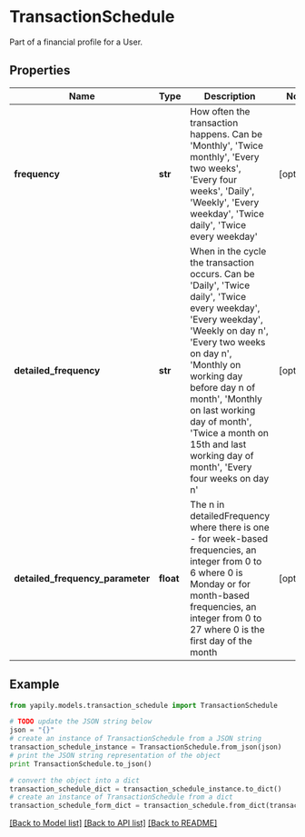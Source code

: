 # TransactionSchedule

Part of a financial profile for a User.

## Properties

Name | Type | Description | Notes
------------ | ------------- | ------------- | -------------
**frequency** | **str** | How often the transaction happens.  Can be &#39;Monthly&#39;, &#39;Twice monthly&#39;, &#39;Every two weeks&#39;, &#39;Every four weeks&#39;, &#39;Daily&#39;, &#39;Weekly&#39;, &#39;Every weekday&#39;, &#39;Twice daily&#39;, &#39;Twice every weekday&#39; | [optional] 
**detailed_frequency** | **str** | When in the cycle the transaction occurs.  Can be &#39;Daily&#39;, &#39;Twice daily&#39;, &#39;Twice every weekday&#39;, &#39;Every weekday&#39;, &#39;Weekly on day n&#39;, &#39;Every two weeks on day n&#39;, &#39;Monthly on working day before day n of month&#39;, &#39;Monthly on last working day of month&#39;, &#39;Twice a month on 15th and last working day of month&#39;, &#39;Every four weeks on day n&#39; | [optional] 
**detailed_frequency_parameter** | **float** | The n in detailedFrequency where there is one - for week-based frequencies, an integer from 0 to 6 where 0 is Monday or for month-based frequencies, an integer from 0 to 27 where 0 is the first day of the month | [optional] 

## Example

```python
from yapily.models.transaction_schedule import TransactionSchedule

# TODO update the JSON string below
json = "{}"
# create an instance of TransactionSchedule from a JSON string
transaction_schedule_instance = TransactionSchedule.from_json(json)
# print the JSON string representation of the object
print TransactionSchedule.to_json()

# convert the object into a dict
transaction_schedule_dict = transaction_schedule_instance.to_dict()
# create an instance of TransactionSchedule from a dict
transaction_schedule_form_dict = transaction_schedule.from_dict(transaction_schedule_dict)
```
[[Back to Model list]](../README.md#documentation-for-models) [[Back to API list]](../README.md#documentation-for-api-endpoints) [[Back to README]](../README.md)



